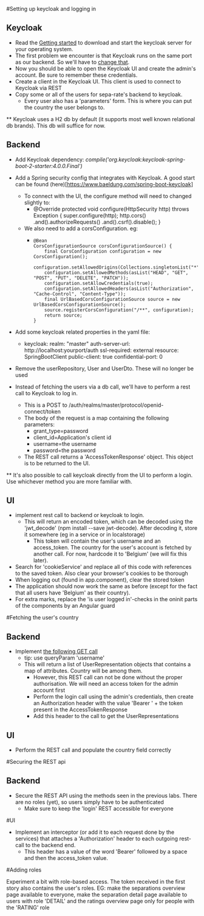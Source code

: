 #Setting up keycloak and logging in
## Keycloak
- Read the [Getting started](https://www.keycloak.org/docs/latest/getting_started/index.html) to download and start the keycloak server for your operating system.
- The first problem we encounter is that Keycloak runs on the same port as our backend. So we'll have to [change that](https://www.keycloak.org/docs/2.5/server_installation/topics/network/ports.html).
- Now you should be able to open the Keycloak UI and create the admin's account. Be sure to remember these credentials.
- Create a client in the Keycloak UI. This client is used to connect to Keycloak via REST
- Copy some or all of the users for sepa-rate's backend to keycloak. 
    - Every user also has a 'parameters' form. This is where you can put the country the user belongs to.

** Keycloak uses a H2 db by default (it supports most well known relational db brands). This db will suffice for now.

## Backend
- Add Keycloak dependency: _compile('org.keycloak:keycloak-spring-boot-2-starter:4.0.0.Final')_
- Add a Spring security config that integrates with Keycloak. A good start can be found (here)[https://www.baeldung.com/spring-boot-keycloak]
    - To connect with the UI, the configure method will need to changed slightly to:
        -	@Override
        protected void configure(HttpSecurity http) throws Exception {
            super.configure(http);
            http.cors()
                    .and().authorizeRequests()
                    .and().csrf().disable();
        }
     - We also need to add a corsConfiguration. eg:
        -     @Bean
              CorsConfigurationSource corsConfigurationSource() {
                  final CorsConfiguration configuration = new CorsConfiguration();
                  configuration.setAllowedOrigins(Collections.singletonList("*"));
                  configuration.setAllowedMethods(asList("HEAD", "GET", "POST", "PUT", "DELETE", "PATCH"));
                  configuration.setAllowCredentials(true);
                  configuration.setAllowedHeaders(asList("Authorization", "Cache-Control", "Content-Type"));
                  final UrlBasedCorsConfigurationSource source = new UrlBasedCorsConfigurationSource();
                  source.registerCorsConfiguration("/**", configuration);
                  return source;
              }
- Add some keycloak related properties in the yaml file:
    - keycloak:
        realm: "master"
        auth-server-url: http://localhost:yourport/auth
        ssl-required: external
        resource: SpringBootClient
        public-client: true
        confidential-port: 0	
        
- Remove the userRepository, User and UserDto. These will no longer be used
- Instead of fetching the users via a db call, we'll have to perform a rest call to Keycloak to log in.
    - This is a POST to <keycloak-url>/auth/realms/master/protocol/openid-connect/token
    - The body of the request is a map containing the following parameters:
        - grant_type=password
        -  client_id=Application's client id
        -  username=the username
        -  password=the password
    - The REST call returns a 'AccessTokenResponse' object. This object is to be returned to the UI.

** It's also possible to call keycloak directly from the UI to perform a login. Use whichever method you are more familiar with.

## UI
- implement rest call to backend or keycloak to login.
    - This will return an encoded token, which can be decoded using the 'jwt_decode' (npm install --save jwt-decode). After decoding it, store it somewhere (eg in a service or in localstorage)
        - This token will contain the user's username and an access_token. The country for the user's account is fetched by another call. For now, hardcode it to 'Belgium' (we will fix this later).
- Search for 'cookieService' and replace all of this code with references to the saved token. Also clear your browser's cookies to be thorough
- When logging out (found in app.component), clear the stored token
- The application should now work  the same as before (except for the fact that all users have 'Belgium' as their country).
- For extra marks, replace the 'is user logged in'-checks in the oninit parts of the components by an Angular guard


#Fetching the user's country
## Backend
- Implement [the following GET call]( https://www.keycloak.org/docs-api/2.5/rest-api/index.html#_get_users_2)
    - tip: use queryParam 'username'
    - This will return a list of UserRepresentation objects that contains a map of attributes. Country will be among them.
        - However, this REST call can not be done without the proper authorisation. We will need an access token for the admin account first
        - Perform the login call using the admin's credentials, then create an Authorization header with the value 'Bearer ' + the token present in the AccessTokenResponse
        - Add this header to the call to get the UserRepresentations
## UI
- Perform the REST call and populate the country field correctly

#Securing the REST api
## Backend
- Secure the REST API using the methods seen in the previous labs. There are no roles (yet), so users simply have to be authenticated
    - Make sure to keep the 'login' REST accessible for everyone

#UI
- Implement an interceptor (or add it to each request done by the services) that attaches a 'Authorization' header to each outgoing rest-call to the backend end. 
    - This header has a value of the word 'Bearer' followed by a space and then the access_token value.


#Adding roles

Experiment a bit with role-based access. The token received in the first story also contains the user's roles. 
EG: make the separations overview page available to everyone, make the separation detail page available to users with role 'DETAIL' and the ratings overview page only for people with the 'RATING' role